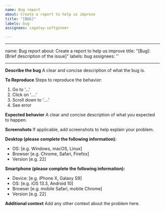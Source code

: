```yaml
---
name: Bug report
about: Create a report to help us improve
title: "[BUG]"
labels: bug
assignees: cagatay-softgineer

---
```


---
name: Bug report
about: Create a report to help us improve
title: "[Bug]: [Brief description of the issue]"
labels: bug
assignees: ''

---

**Describe the bug**
A clear and concise description of what the bug is.

**To Reproduce**
Steps to reproduce the behavior:
1. Go to '...'
2. Click on '....'
3. Scroll down to '....'
4. See error

**Expected behavior**
A clear and concise description of what you expected to happen.

**Screenshots**
If applicable, add screenshots to help explain your problem.

**Desktop (please complete the following information):**
 - OS: [e.g. Windows, macOS, Linux]
 - Browser [e.g. Chrome, Safari, Firefox]
 - Version [e.g. 22]

**Smartphone (please complete the following information):**
 - Device: [e.g. iPhone X, Galaxy S9]
 - OS: [e.g. iOS 13.3, Android 10]
 - Browser [e.g. mobile Safari, mobile Chrome]
 - Version [e.g. 22]

**Additional context**
Add any other context about the problem here.
